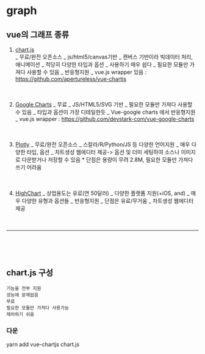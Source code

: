 # graph

## vue의 그래프 종류

1. [chart.js](http://www.chartjs.org)  
    _ 무료/완전 오픈소스
   _ js/html5/canvas기반
   _ 캔버스 기반이라 빅데이터 처리, 애니메이션
   _ 적당히 다양한 타입과 옵션
   _ 사용하기 매우 쉽다
   _ 필요한 모듈만 가져다 사용할 수 있음
   _ 반응형지원
   _ vue.js wrapper 있음 : https://github.com/apertureless/vue-chartjs
   <br/><br/><br/>

2. [Google Charts](https://developers.google.com/chart/interactive/docs/)
   _ 무료
   _ JS/HTML5/SVG 기반
   _ 필요한 모듈만 가져다 사용할 수 있음
   _ 타입과 옵션이 가장 디테일한듯
   _ Vue-google charts 에서 반응형지원
   _ vue.js wrapper : https://github.com/devstark-com/vue-google-charts
   <br/><br/><br/>

3. [Plotly](https://plot.ly/javascript/)
   _ 무료/완전 오픈소스
   _ 스칼라/R/Python/JS 등 다양한 언어지원
   _ 매우 다양한 타입, 옵션
   _ 차트생성 웹에디터 제공-> 옵션 및 더미 세팅하여 소스나 이미지로 다운받거나 저장할 수 있음 \* 단점은 용량이 무려 2.8M, 필요한 모듈만 가져다 쓰기 어려움
   <br/><br/><br/>

4. [HighChart](https://www.highcharts.com)
   _ 상업용도는 유료(연 50달러)
   _ 다양한 플랫폼 지원(+iOS, and)
   _ 매우 다양한 유형과 옵션들
   _ 반응형지원
   _ 단점은 유료/무거움
   _ 차트생성 웹에디터 제공
   <br/><br/><br/>

---

<br/><br/><br/>

## chart.js 구성

    기능을 전부 지원
    성능에 문제없음
    무료
    필요한 모듈만 가져다 사용가능
    제어하기 쉬움

### 다운

yarn add vue-chartjs chart.js
